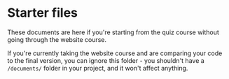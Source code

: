 # Starter files

These documents are here if you're starting from the quiz course without going through the website course.

If you're currently taking the website course and are comparing your code to the final version, you can ignore this folder - you shouldn't have a `/documents/` folder in your project, and it won't affect anything.
